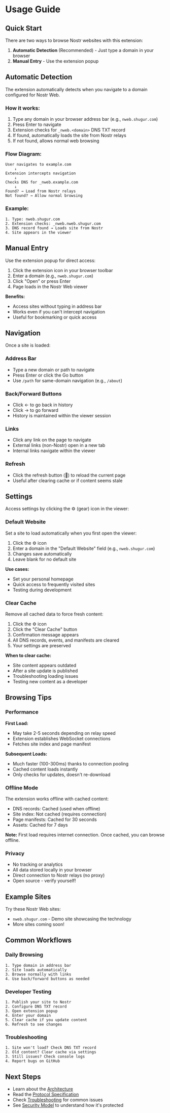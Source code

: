 # Usage Guide

## Quick Start

There are two ways to browse Nostr websites with this extension:

1. **Automatic Detection** (Recommended) - Just type a domain in your browser
2. **Manual Entry** - Use the extension popup

## Automatic Detection

The extension automatically detects when you navigate to a domain configured for Nostr Web.

### How it works:

1. Type any domain in your browser address bar (e.g., `nweb.shugur.com`)
2. Press Enter to navigate
3. Extension checks for `_nweb.<domain>` DNS TXT record
4. If found, automatically loads the site from Nostr relays
5. If not found, allows normal web browsing

### Flow Diagram:

```
User navigates to example.com
    ↓
Extension intercepts navigation
    ↓
Checks DNS for _nweb.example.com
    ↓
Found? → Load from Nostr relays
Not found? → Allow normal browsing
```

### Example:

```
1. Type: nweb.shugur.com
2. Extension checks: _nweb.nweb.shugur.com
3. DNS record found → Loads site from Nostr
4. Site appears in the viewer
```

## Manual Entry

Use the extension popup for direct access:

1. Click the extension icon in your browser toolbar
2. Enter a domain (e.g., `nweb.shugur.com`)
3. Click "Open" or press Enter
4. Page loads in the Nostr Web viewer

**Benefits:**

- Access sites without typing in address bar
- Works even if you can't intercept navigation
- Useful for bookmarking or quick access

## Navigation

Once a site is loaded:

### Address Bar

- Type a new domain or path to navigate
- Press Enter or click the Go button
- Use `/path` for same-domain navigation (e.g., `/about`)

### Back/Forward Buttons

- Click ← to go back in history
- Click → to go forward
- History is maintained within the viewer session

### Links

- Click any link on the page to navigate
- External links (non-Nostr) open in a new tab
- Internal links navigate within the viewer

### Refresh

- Click the refresh button (🔄) to reload the current page
- Useful after clearing cache or if content seems stale

## Settings

Access settings by clicking the ⚙️ (gear) icon in the viewer:

### Default Website

Set a site to load automatically when you first open the viewer:

1. Click the ⚙️ icon
2. Enter a domain in the "Default Website" field (e.g., `nweb.shugur.com`)
3. Changes save automatically
4. Leave blank for no default site

**Use cases:**

- Set your personal homepage
- Quick access to frequently visited sites
- Testing during development

### Clear Cache

Remove all cached data to force fresh content:

1. Click the ⚙️ icon
2. Click the "Clear Cache" button
3. Confirmation message appears
4. All DNS records, events, and manifests are cleared
5. Your settings are preserved

**When to clear cache:**

- Site content appears outdated
- After a site update is published
- Troubleshooting loading issues
- Testing new content as a developer

## Browsing Tips

### Performance

**First Load:**

- May take 2-5 seconds depending on relay speed
- Extension establishes WebSocket connections
- Fetches site index and page manifest

**Subsequent Loads:**

- Much faster (100-300ms) thanks to connection pooling
- Cached content loads instantly
- Only checks for updates, doesn't re-download

### Offline Mode

The extension works offline with cached content:

- DNS records: Cached (used when offline)
- Site index: Not cached (requires connection)
- Page manifests: Cached for 30 seconds
- Assets: Cached for 7 days

**Note:** First load requires internet connection. Once cached, you can browse offline.

### Privacy

- No tracking or analytics
- All data stored locally in your browser
- Direct connection to Nostr relays (no proxy)
- Open source - verify yourself!

## Example Sites

Try these Nostr Web sites:

- `nweb.shugur.com` - Demo site showcasing the technology
- More sites coming soon!

## Common Workflows

### Daily Browsing

```
1. Type domain in address bar
2. Site loads automatically
3. Browse normally with links
4. Use back/forward buttons as needed
```

### Developer Testing

```
1. Publish your site to Nostr
2. Configure DNS TXT record
3. Open extension popup
4. Enter your domain
5. Clear cache if you update content
6. Refresh to see changes
```

### Troubleshooting

```
1. Site won't load? Check DNS TXT record
2. Old content? Clear cache via settings
3. Still issues? Check console logs
4. Report bugs on GitHub
```

## Next Steps

- Learn about the [Architecture](ARCHITECTURE.md)
- Read the [Protocol Specification](PROTOCOL.md)
- Check [Troubleshooting](TROUBLESHOOTING.md) for common issues
- See [Security Model](SECURITY.md) to understand how it's protected
